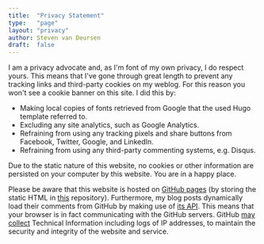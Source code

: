 ```yaml
---
title:	"Privacy Statement"
type:   "page"
layout: "privacy"
author: Steven van Deursen
draft:	false
---
```


I am a privacy advocate and, as I'm font of my own privacy, I do respect yours. This means that I've gone through great length to prevent any tracking links and third-party cookies on my weblog. For this reason you won't see a cookie banner on this site. I did this by:

* Making local copies of fonts retrieved from Google that the used Hugo template referred to.
* Excluding any site analytics, such as Google Analytics.
* Refraining from using any tracking pixels and share buttons from Facebook, Twitter, Google, and LinkedIn.
* Refraining from using any third-party commenting systems, e.g. Disqus.

Due to the static nature of this website, no cookies or other information are persisted on your computer by this website. You are in a happy place. 

Please be aware that this website is hosted on [GitHub pages](https://pages.github.com/) (by storing the static HTML in [this](https://github.com/dotnetjunkie/dotnetjunkie.github.io) repository). Furthermore, my blog posts dynamically load their comments from GitHub by making use of [its API](https://developer.github.com/v3/). This means that your browser is in fact communicating with the GitHub servers. GitHub [may collect](https://help.github.com/en/articles/github-privacy-statement#github-pages) Technical Information including logs of IP addresses, to maintain the security and integrity of the website and service.